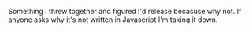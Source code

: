 Something I threw together and figured I'd release becasuse why not. If anyone asks why it's not written in Javascript I'm taking it down.

